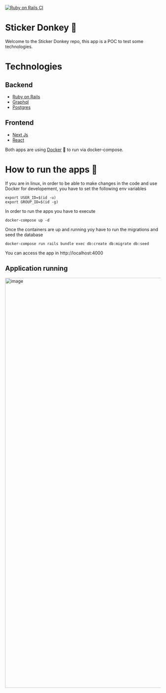[![Ruby on Rails CI](https://github.com/ignaciojonas/sticker-donkey/actions/workflows/rubyonrails.yml/badge.svg)](https://github.com/ignaciojonas/sticker-donkey/actions/workflows/rubyonrails.yml)
# Sticker Donkey 🫏
Welcome to the Sticker Donkey repo, this app is a POC to test some technologies.  

# Technologies
## Backend
* [Ruby on Rails](https://rubyonrails.org/)
* [Graphql](https://graphql.org/)
* [Postgres](https://www.postgresql.org/)

## Frontend
* [Next Js](https://nextjs.org/)
* [React](https://react.dev/)

Both apps are using [Docker](https://www.docker.com/) 🐳 to run via docker-compose.

# How to run the apps 🚀

If you are in linux, in order to be able to make changes in the code and use Docker for developement, you have to set the following env variables
```
export USER_ID=$(id -u)
export GROUP_ID=$(id -g)
```

In order to run the apps you have to execute
```
docker-compose up -d
```

Once the containers are up and running yoy have to run the migrations and seed the database
```
docker-compose run rails bundle exec db:create db:migrate db:seed
```

You can access the app in http://localhost:4000

## Application running
<img width="1325" alt="image" src="https://github.com/ignaciojonas/sticker-donkey/assets/874682/926e4158-66fb-4ec2-8e0c-3f976accbe07">
